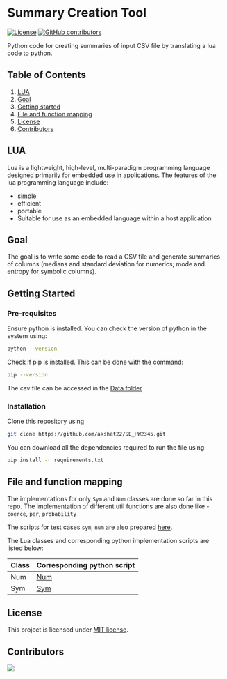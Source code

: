 # Summary Creation Tool

<a href="https://github.com/akshat22/SE_HW2345/blob/main/LICENSE.md"><img 
alt="License" src="https://img.shields.io/github/license/akshat22/SE_HW2345"></a>
[![GitHub contributors](https://img.shields.io/github/contributors/akshat22/SE_HW2345)](https://github.com/akshat22/SE_HW2345/graphs/contributors)
<!-- ![Intro page](./Images/Lua-vs-Python.jpg) -->

Python code for creating summaries of input CSV file by translating a lua code to python.

## Table of Contents

1. [LUA](#LUA)
2. [Goal](#Goal)
3. [Getting started](#Getting-started)
4. [File and function mapping](#file-and-function-mapping)
5. [License](#license)
6. [Contributors](#contributors)

## LUA

Lua is a lightweight, high-level, multi-paradigm programming language designed primarily for embedded use in applications. The features of the lua programming language include:

- simple 
- efficient
- portable
- Suitable for use as an embedded language within a host application

## Goal

The goal is to write some code to read a CSV file and generate summaries of columns (medians and standard deviation for numerics; mode and entropy for symbolic columns).

## Getting Started

### Pre-requisites

Ensure python is installed. You can check the version of python in the system using:

``` bash
python --version
```

Check if pip is installed. This can be done with the command:

``` bash
pip --version
```

The csv file can be accessed in the [Data folder](./data/data.csv)

### Installation

Clone this repository using

``` bash
git clone https://github.com/akshat22/SE_HW2345.git
```

You can download all the dependencies required to run the file using:

``` bash
pip install -r requirements.txt
```


## File and function mapping

The implementations for only `Sym` and `Num` classes are done so far in this repo.
The implementation of different util functions are also done like - `coerce`, `per`, `probability`

The scripts for test cases `sym`, `num` are also prepared [here](./test). 

The Lua classes and corresponding python implementation scripts are listed below:

| Class | Corresponding python script  |
|-------|------------------------------|
| Num   | [Num](./code/columns/Num.py) |
| Sym   | [Sym](./code/columns/Sym.py) |

## License

This project is licensed under [MIT license](LICENSE).

## Contributors

<a href="https://github.com/akshat22/SE_HW2345/graphs/contributors">
  <img src="https://contrib.rocks/image?repo=akshat22/SE_HW2345" />
</a>
